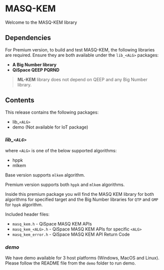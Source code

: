 # MASQ-KEM
Welcome to the MASQ-KEM library 

## **Dependencies**
For Premium version, to build and test MASQ-KEM, the following libraries are required. Ensure they are both available under the `lib_<ALG>` packages:

- **A Big Number library** 
- **QiSpace QEEP PQRND** 

> **ML-KEM** library does not depend on QEEP and any Big Number library.

## **Contents**
This release contains the following packages:
- lib_`<ALG>`
- demo (Not available for IoT package)

### *lib_`<ALG>`*

where `<ALG>` is one of the below supported algorithms:
- hppk
- mlkem

Base version supports `mlkem` algorithm.

Premium version supports both `hppk` and `mlkem` algorithms.

Inside this premium package you will find the MASQ KEM library for both algorithms for specified target and the Big Number libraries for `QTP` and `GMP` for `hppk` algorithm.
    
Included header files:
- `masq_kem.h` - QiSpace MASQ KEM APIs
- `masq_kem_<ALG>.h` - QiSpace MASQ KEM APIs for specific `<ALG>`
- `masq_kem_error.h` - QiSpace MASQ KEM API Return Code


### *demo*
We have demo available for 3 host platforms (Windows, MacOS and Linux). Please follow the README file from the `demo` folder to run demo.
